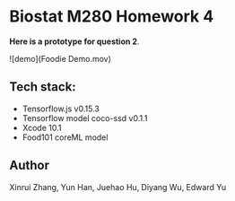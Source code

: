 
# Biostat M280 Homework 4

**Here is a prototype for question 2**.


![demo](Foodie Demo.mov)



## Tech stack:

* Tensorflow.js v0.15.3
* Tensorflow model coco-ssd v0.1.1
* Xcode 10.1
* Food101 coreML model


## Author

Xinrui Zhang, Yun Han, Juehao Hu, Diyang Wu, Edward Yu


